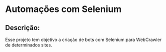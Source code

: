 # Automações com Selenium

## Descrição:
Esse projeto tem objetivo a criação de bots com Selenium para WebCrawler de determinados sites. 
